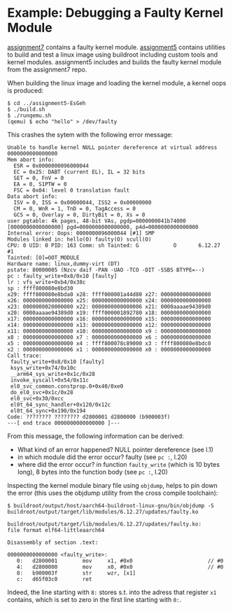 # Example: Debugging a Faulty Kernel Module

[assignment7](https://github.com/cu-ecen-aeld/assignment-7-EsGeh) contains a faulty kernel module.
[assignment5](https://github.com/cu-ecen-aeld/assignment-5-EsGeh) contains utilities to build and test a linux image using buildroot including custom tools and kernel modules.
assignment5 includes and builds the faulty kernel module from the assignment7 repo.

When building the linux image and loading the kernel module, a kernel oops is produced:

    $ cd ../assignment5-EsGeh
    $ ./build.sh
    $ ./runqemu.sh
    (qemu) $ echo "hello" > /dev/faulty

This crashes the sytem with the following error message:

    Unable to handle kernel NULL pointer dereference at virtual address 0000000000000000
    Mem abort info:
      ESR = 0x0000000096000044
      EC = 0x25: DABT (current EL), IL = 32 bits
      SET = 0, FnV = 0
      EA = 0, S1PTW = 0
      FSC = 0x04: level 0 translation fault
    Data abort info:
      ISV = 0, ISS = 0x00000044, ISS2 = 0x00000000
      CM = 0, WnR = 1, TnD = 0, TagAccess = 0
      GCS = 0, Overlay = 0, DirtyBit = 0, Xs = 0
    user pgtable: 4k pages, 48-bit VAs, pgdp=0000000041b74000
    [0000000000000000] pgd=0000000000000000, p4d=0000000000000000
    Internal error: Oops: 0000000096000044 [#1] SMP
    Modules linked in: hello(O) faulty(O) scull(O)
    CPU: 0 UID: 0 PID: 163 Comm: sh Tainted: G           O       6.12.27 #1
    Tainted: [O]=OOT_MODULE
    Hardware name: linux,dummy-virt (DT)
    pstate: 80000005 (Nzcv daif -PAN -UAO -TCO -DIT -SSBS BTYPE=--)
    pc : faulty_write+0x8/0x10 [faulty]
    lr : vfs_write+0xb4/0x38c
    sp : ffff800080e8bd30
    x29: ffff800080e8bda0 x28: ffff000001a44d80 x27: 0000000000000000
    x26: 0000000000000000 x25: 0000000000000000 x24: 0000000000000000
    x23: 0000000020000000 x22: 0000000000000006 x21: 0000aaaae94389d0
    x20: 0000aaaae94389d0 x19: ffff000001892780 x18: 0000000000000000
    x17: 0000000000000000 x16: 0000000000000000 x15: 0000000000000000
    x14: 0000000000000000 x13: 0000000000000000 x12: 0000000000000000
    x11: 0000000000000000 x10: 0000000000000000 x9 : 0000000000000000
    x8 : 0000000000000000 x7 : 0000000000000000 x6 : 0000000000000000
    x5 : 0000000000000000 x4 : ffff800078c89000 x3 : ffff800080e8bdc0
    x2 : 0000000000000006 x1 : 0000000000000000 x0 : 0000000000000000
    Call trace:
     faulty_write+0x8/0x10 [faulty]
     ksys_write+0x74/0x10c
     __arm64_sys_write+0x1c/0x28
     invoke_syscall+0x54/0x11c
     el0_svc_common.constprop.0+0x40/0xe0
     do_el0_svc+0x1c/0x28
     el0_svc+0x30/0xcc
     el0t_64_sync_handler+0x120/0x12c
     el0t_64_sync+0x190/0x194
    Code: ???????? ???????? d2800001 d2800000 (b900003f) 
    ---[ end trace 0000000000000000 ]---

From this message, the following information can be derived:

- What kind of an error happened? NULL pointer dereference (see l.1)
- in which module did the error occur? faulty (see `pc :`, l.20)
- where did the error occur? in function `faulty_write` (which is 10 bytes long), 8 bytes into the function body (see `pc :`, l.20)

Inspecting the kernel module binary file using `objdump`, helps to pin down the error (this uses the objdump utility from the cross compile toolchain):

    $ buildroot/output/host/aarch64-buildroot-linux-gnu/bin/objdump -S buildroot/output/target/lib/modules/6.12.27/updates/faulty.ko 

    buildroot/output/target/lib/modules/6.12.27/updates/faulty.ko:     file format elf64-littleaarch64

    Disassembly of section .text:                      

    0000000000000000 <faulty_write>:                                                                                  
       0:   d2800001        mov     x1, #0x0                        // #0                                             
       4:   d2800000        mov     x0, #0x0                        // #0                                             
       8:   b900003f        str     wzr, [x1]          
       c:   d65f03c0        ret

Indeed, the line starting with `8:` stores s.t. into the adress that register `x1` contains, which is set to zero in the first line starting with `0:`.
